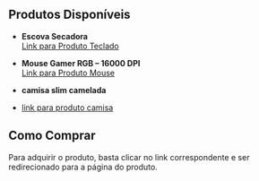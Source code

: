## Produtos Disponíveis  

- **Escova Secadora**  
  [Link para Produto Teclado](https://s.shopee.com.br/4L6Ko0FF6I)  

- **Mouse Gamer RGB – 16000 DPI**  
  [Link para Produto Mouse](https://s.shopee.com.br/AKL1Gn9Zax)
  
- **camisa slim camelada**
- 
  [link para produto camisa](https://s.shopee.com.br/AA48zAs8Iz)
  
## Como Comprar 

Para adquirir o produto, basta clicar no link correspondente e ser redirecionado para a página do produto.


